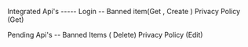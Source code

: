 Integrated Api's -----
Login --
Banned item(Get , Create )
Privacy Policy (Get)

Pending Api's --
Banned Items ( Delete)
Privacy Policy (Edit)